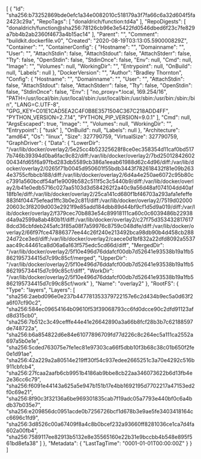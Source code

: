 [
  {
    "Id": "sha256:b73252869bde0efc1a34e0082010c518179a3f7fa66c6a32d604f5fa2423c29a",
    "RepoTags": [
      "donaldrich/function:td4a"
    ],
    "RepoDigests": [
      "donaldrich/function@sha256:78126cb96e3e5422fd0546dbed6f23c7fe829a7bb4b2ab2360f4673a4b15ac14"
    ],
    "Parent": "",
    "Comment": "buildkit.dockerfile.v0",
    "Created": "2020-08-19T03:13:05.590000829Z",
    "Container": "",
    "ContainerConfig": {
      "Hostname": "",
      "Domainname": "",
      "User": "",
      "AttachStdin": false,
      "AttachStdout": false,
      "AttachStderr": false,
      "Tty": false,
      "OpenStdin": false,
      "StdinOnce": false,
      "Env": null,
      "Cmd": null,
      "Image": "",
      "Volumes": null,
      "WorkingDir": "",
      "Entrypoint": null,
      "OnBuild": null,
      "Labels": null
    },
    "DockerVersion": "",
    "Author": "Bradley Thornton",
    "Config": {
      "Hostname": "",
      "Domainname": "",
      "User": "",
      "AttachStdin": false,
      "AttachStdout": false,
      "AttachStderr": false,
      "Tty": false,
      "OpenStdin": false,
      "StdinOnce": false,
      "Env": [
        "no_proxy=*.local, 169.254/16",
        "PATH=/usr/local/bin:/usr/local/sbin:/usr/local/bin:/usr/sbin:/usr/bin:/sbin:/bin",
        "LANG=C.UTF-8",
        "GPG_KEY=C01E1CAD5EA2C4F0B8E3571504C367C218ADD4FF",
        "PYTHON_VERSION=2.7.14",
        "PYTHON_PIP_VERSION=9.0.1"
      ],
      "Cmd": null,
      "ArgsEscaped": true,
      "Image": "",
      "Volumes": null,
      "WorkingDir": "",
      "Entrypoint": [
        "tusk"
      ],
      "OnBuild": null,
      "Labels": null
    },
    "Architecture": "amd64",
    "Os": "linux",
    "Size": 327790759,
    "VirtualSize": 327790759,
    "GraphDriver": {
      "Data": {
        "LowerDir": "/var/lib/docker/overlay2/5e25cc4b52325628f8ce0ec358354d11caf0bd5177b746b39394d0ba6fac9c82/diff:/var/lib/docker/overlay2/7bd2501284260200434fd65f6a97fbd283db5589cb386a1eeab61988d62c4d96/diff:/var/lib/docker/overlay2/0265f71b0045d950601f55bdb3443f782618432f81e09b2634e3755cfbbcb188/diff:/var/lib/docker/overlay2/6d4a4e250ae6072c95b80cc7391a560bcdf54af1e9009b582c511f5c3c5440b9/diff:/var/lib/docker/overlay2/b41e0edb5716c027aa5103d3d584262f2a40c9a56d48af074104dd40af18fb1e/diff:/var/lib/docker/overlay2/25ca141cd680f1bf46703a293afa1efeffe883f4f04475efead1ffc3b0e2c811/diff:/var/lib/docker/overlay2/7519d0200020603c3f8209d003e2921f9e85add184dbb89d44bf9cf1d5d9a019/diff:/var/lib/docker/overlay2/f379cec70b883e54c89918111ca60c0c6039486b22938d4a9a2599a8ab480b1f/diff:/var/lib/docker/overlay2/c27f75d3534328176178dcd36cbfdeb245afc3f85a08f7a59976c8759c048dfe/diff:/var/lib/docker/overlay2/66f97fce47886377ee44c26f240e213492bca98db90b4d458cb28824d72ce3ed/diff:/var/lib/docker/overlay2/caece0d1bf832a22dfd8092a5537aac49c44461ca8d06a6a163f575edc5cd66d/diff",
        "MergedDir": "/var/lib/docker/overlay2/5f10e496d76ddafcf00db7d52641e93538b19a1fb5862195734415d7c99c85cf/merged",
        "UpperDir": "/var/lib/docker/overlay2/5f10e496d76ddafcf00db7d52641e93538b19a1fb5862195734415d7c99c85cf/diff",
        "WorkDir": "/var/lib/docker/overlay2/5f10e496d76ddafcf00db7d52641e93538b19a1fb5862195734415d7c99c85cf/work"
      },
      "Name": "overlay2"
    },
    "RootFS": {
      "Type": "layers",
      "Layers": [
        "sha256:2aebd096e0e237b447781353379722157e6c2d434b9ec5a0d63f2a6f07cf90c2",
        "sha256:584ec09654164b09610f53f39068793cc6fd0dcce90c2dfd91123afd8d315cb0",
        "sha256:7b512c3c49cefffe44e41e26642890a3a66b8fcf28b3b7c62188597de748722a",
        "sha256:b6a854822d6e84e61077896709fd77d226c8c264ec5a111ca2552a697a5b0e1e",
        "sha256:5cded763075e7fe1ec81e97303ca66f5dbb10f3b68c38c01b650f2fe0e1d91ae",
        "sha256:42a229a2a80514e219ff30f54c937edee2665251c3a70e4292c516b911cbfcb4",
        "sha256:27fcaa2aafb6cb9951b4186ab9bbe8cb22aa346073622b6d13fb4e2e36cc6c79",
        "sha256:f6091e44143a625a5e947b151b17e4bb1692195d7702217a47153ed2f0c69e21",
        "sha256:8f90c3f32136a6be969301835cab7f19adc05a7793e440bf0c6a4bdb37b035e7",
        "sha256:e209856dc0951acde0b7256726bcf1d678b3e9ae5fe3403418164cc6696c1fd9",
        "sha256:3d8526c00a67409f8a4c8b0bcef232a93660ff8281036ce1ca7d4fa602a00fb4",
        "sha256:7589117ee82913b5132e8e35565160e22b31e9bccbb4b548e895f561bd8efa38"
      ]
    },
    "Metadata": {
      "LastTagTime": "0001-01-01T00:00:00Z"
    }
  }
]
